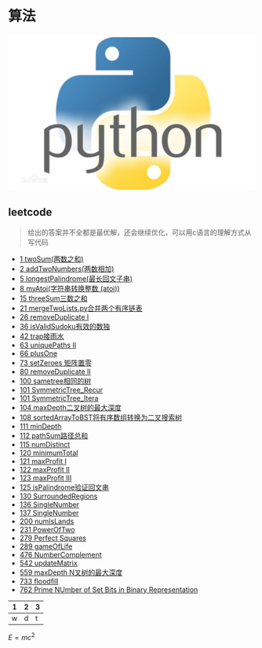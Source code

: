 # 算法

![本地图片](Image/python1.jpg)

## leetcode

>给出的答案并不全都是最优解，还会继续优化，可以用c语言的理解方式从写代码

* [1 twoSum(两数之和)](leetcode/Sequence/array/1twoSum.py)
* [2 addTwoNumbers(两数相加)](leetcode/Sequence/array/2addTwoNumbers.py)
* [5 longestPalindrome(最长回文子串)](leetcode/Sequence/DP/5longestPalindrome.py)
* [8 myAtoi(字符串转换整数 (atoi))](leetcode/Sequence/List/8myAtoi.py)
* [15 threeSum三数之和](leetcode/Sequence/array/15threeSum.py)
* [21 mergeTwoLists.py合并两个有序链表](leetcode/Sequence/List/21mergeTwoLists.py)
* [26 removeDuplicate I](leetcode/Sequence/array/26removeDuplicate.py)
* [36 isValidSudoku有效的数独](leetcode/Sequence/array/36isValidSudoku.py)
* [42 trap接雨水](leetcode/Sequence/array/42Trapping.py)
* [63 uniquePaths II](leetcode/Sequence/DP/63uniquePaths.py)
* [66 plusOne](leetcode/Sequence/array/66plusOne.py)
* [73 setZeroes 矩阵置零](leetcode/Sequence/array/73setZeroes.py)
* [80 removeDuplicate II](leetcode/Sequence/array/80removeDuplicate.py)
* [100 sametree相同的树](leetcode/Tree/100sametree.py)
* [101 SymmetricTree_Recur](leetcode/Tree/101SymmetricTree_Recu.py)
* [101 SymmetricTree_Itera](leetcode/Tree/101SymmetricTree_Itera.py)
* [104 maxDepth二叉树的最大深度](leetcode/Tree/104maxDepth.py)
* [108 sortedArrayToBST将有序数组转换为二叉搜索树](leetcode/Tree/108sortedArrayToBST.py)
* [111 minDepth](leetcode/Tree/111minDepth.py)
* [112 pathSum路径总和](leetcode/Tree/112pathSum.py)
* [115 numDistinct](leetcode/Sequence/DP/115numDistinct.py)
* [120 minimumTotal](leetcode/Sequence/array/120minimumTotal.py)
* [121 maxProfit I](leetcode/Sequence/array/121maxProfit.py)
* [122 maxProfit II](leetcode/Sequence/array/122maxProfit.py)
* [123 maxProfit III](leetcode/Sequence/array/122maxProfit.py)
* [125 isPalindrome验证回文串](leetcode/Sequence/List/125isPalindrome.py)
* [130 SurroundedRegions](leetcode/matrix/130SurroundedRegions.py)
* [136 SingleNumber](leetcode/BitOperation/136SingleNumber.py)
* [137 SingleNumber](leetcode/BitOperation/137SingleNumber.cpp)
* [200 numIsLands](leetcode/matrix/200numIsLands.py)
* [231 PowerOfTwo](leetcode/BitOperation/231PowerOf2.py)
* [279 Perfect Squares](leetcode/Graph/279numSquares.py)
* [289 gameOfLife](leetcode/Sequence/array/289gameOfLife.py)
* [476 NumberComplement](leetcode/BitOperation/476NUmberComplement.py)
* [542 updateMatrix](leetcode/matrix/542updateMatrix.py)
* [559 maxDepth N叉树的最大深度](leetcode/Tree/559maxDepth.py)
* [733 floodfill](leetcode/matrix/733floodFill.py)
* [762 Prime NUmber of Set Bits in Binary Representation](leetcode/BitOPeration/762PrimeSetBits.py)

1 |2 |3
--|--|--
w |d |t

$E=mc^2$